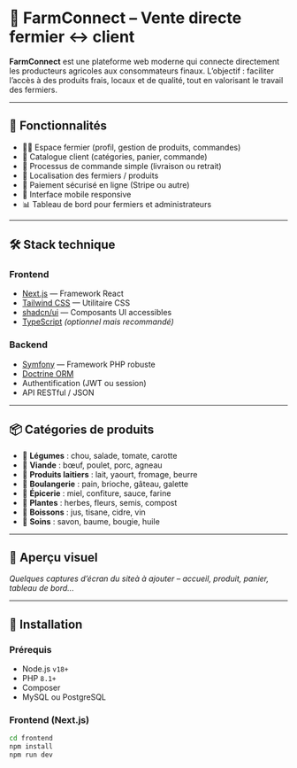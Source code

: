 # 🌾 FarmConnect – Vente directe fermier ↔ client

**FarmConnect** est une plateforme web moderne qui connecte directement les producteurs agricoles aux consommateurs finaux. L’objectif : faciliter l’accès à des produits frais, locaux et de qualité, tout en valorisant le travail des fermiers.

---

## 🚀 Fonctionnalités

- 🧑‍🌾 Espace fermier (profil, gestion de produits, commandes)
- 🛒 Catalogue client (catégories, panier, commande)
- 🔄 Processus de commande simple (livraison ou retrait)
- 📍 Localisation des fermiers / produits
- 🧾 Paiement sécurisé en ligne (Stripe ou autre)
- 📱 Interface mobile responsive
- 📊 Tableau de bord pour fermiers et administrateurs

---

## 🛠️ Stack technique

### Frontend

- [Next.js](https://nextjs.org/) — Framework React
- [Tailwind CSS](https://tailwindcss.com/) — Utilitaire CSS
- [shadcn/ui](https://ui.shadcn.com/) — Composants UI accessibles
- [TypeScript](https://www.typescriptlang.org/) *(optionnel mais recommandé)*

### Backend

- [Symfony](https://symfony.com/) — Framework PHP robuste
- [Doctrine ORM](https://www.doctrine-project.org/)
- Authentification (JWT ou session)
- API RESTful / JSON

---

## 📦 Catégories de produits

- 🥬 **Légumes** : chou, salade, tomate, carotte
- 🍗 **Viande** : bœuf, poulet, porc, agneau
- 🧀 **Produits laitiers** : lait, yaourt, fromage, beurre
- 🥖 **Boulangerie** : pain, brioche, gâteau, galette
- 🍯 **Épicerie** : miel, confiture, sauce, farine
- 🌱 **Plantes** : herbes, fleurs, semis, compost
- 🍷 **Boissons** : jus, tisane, cidre, vin
- 🧼 **Soins** : savon, baume, bougie, huile

---

## 📸 Aperçu visuel

*Quelques captures d’écran du siteà à ajouter – accueil, produit, panier, tableau de bord...*

---

## 🔧 Installation

### Prérequis

- Node.js `v18+`
- PHP `8.1+`
- Composer
- MySQL ou PostgreSQL

### Frontend (Next.js)

```bash
cd frontend
npm install
npm run dev
